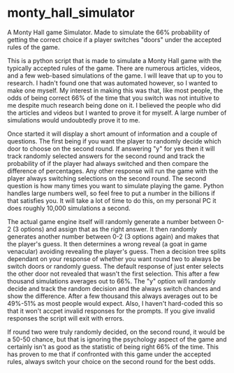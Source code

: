 # monty_hall_simulator
A Monty Hall game Simulator. Made to simulate the 66% probability of getting the correct choice if a player switches "doors" under the accepted rules of the game.

This is a python script that is made to simulate a Monty Hall game with the typically accepted rules of the game. There are numerous articles, videos, and a few web-based simulations of the game. I will leave that up to you to research. I hadn't found one that was automated however, so I wanted to make one myself. My interest in making this was that, like most people, the odds of being correct 66% of the time that you switch was not intuitive to me despite much research being done on it. I believed the people who did the articles and videos but I wanted to prove it for myself. A large number of simulations would undoubtedly prove it to me.

Once started it will display a short amount of information and a couple of questions. The first being if you want the player to randomly decide which door to choose on the second round. If answering "y" for yes then it will track randomly selected answers for the second round and track the probability of if the player had always switched and then compare the difference of percentages. Any other response will run the game with the player always switching selections on the second round. The second question is how many times you want to simulate playing the game. Python handles large numbers well, so feel free to put a number in the billions if that satisfies you. It will take a lot of time to do this, on my personal PC it does roughly 10,000 simulations a second.

The actual game engine itself will randomly generate a number between 0-2 (3 options) and assign that as the right answer. It then randomly generates another number between 0-2 (3 options again) and makes that the player's guess. It then determines a wrong reveal (a goat in game venacular) avoiding revealing the player's guess. Then a decision tree splits dependant on your response of whether you want round two to always be switch doors or randomly guess. The default response of just enter selects the other door not revealed that wasn't the first selection. This after a few thousand simulations averages out to 66%. The "y" option will randomly decide and track the random decision and the always switch chances and show the difference. After a few thousand this always averages out to be 49%-51% as most people would expect. Also, I haven't hard-coded this so that it won't accpet invalid responses for the prompts. If you give invalid responses the script will exit with errors.

If round two were truly randomly decided, on the second round, it would be a 50-50 chance, but that is ignoring the psychology aspect of the game and certainly isn't as good as the statistic of being right 66% of the time. This has proven to me that if confronted with this game under the accepted rules, always switch your choice on the second round for the best odds.
